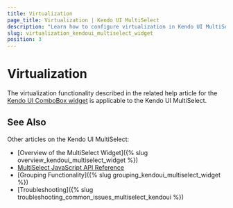 ```yaml
---
title: Virtualization
page_title: Virtualization | Kendo UI MultiSelect
description: "Learn how to configure virtualization in Kendo UI MultiSelect, DropDownList, ComboBox, and AutoComplete widgets."
slug: virtualization_kendoui_multiselect_widget
position: 3
---
```


# Virtualization

The virtualization functionality described in the related help article for the [Kendo UI ComboBox widget](/web/combobox/virtualization) is applicable to the Kendo UI MultiSelect.

## See Also

Other articles on the Kendo UI MultiSelect:

* [Overview of the MultiSelect Widget]({% slug overview_kendoui_multiselect_widget %})
* [MultiSelect JavaScript API Reference](/api/javascript/ui/multiselect)
* [Grouping Functionality]({% slug grouping_kendoui_multiselect_widget %})
* [Troubleshooting]({% slug troubleshooting_common_issues_multiselect_kendoui %})
